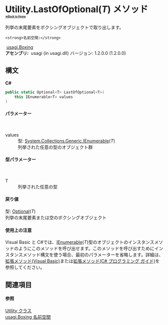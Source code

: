# Utility.LastOfOptional(*T*) メソッド <div style="font-size:30%"><a href="https://github.com/usagi/usagi.cs/blob/master/docs/Home.md">≪Back to Home</a></div> 

列挙の末尾要素をボクシングオブジェクトで取り出します。


    <strong>名前空間:</strong>
&nbsp;<a href="N_usagi_Boxing.md">usagi.Boxing</a><br /><strong>アセンブリ:</strong>
&nbsp;usagi (in usagi.dll) バージョン: 1.2.0.0 (1.2.0.0)

## 構文

**C#**<br />
``` C#
public static Optional<T> LastOfOptional<T>(
	this IEnumerable<T> values
)

```


#### パラメーター
&nbsp;<dl><dt>values</dt><dd>型: <a href="http://msdn2.microsoft.com/ja-jp/library/9eekhta0" target="_blank">System.Collections.Generic.IEnumerable</a>(*T*)<br />列挙された任意の型のオブジェクト群</dd></dl>

#### 型パラメーター
&nbsp;<dl><dt>T</dt><dd>列挙された任意の型</dd></dl>

#### 戻り値
型: <a href="T_usagi_Boxing_Optional_1.md">Optional</a>(*T*)<br />列挙の末尾要素または空のボクシングオブジェクト

#### 使用上の注意
Visual Basic と C#では、<a href="http://msdn2.microsoft.com/ja-jp/library/9eekhta0" target="_blank">IEnumerable</a>(*T*)型のオブジェクトのインスタンスメソッドのようにこのメソッドを呼び出せます。このメソッドを呼び出すためにインスタンスメソッド構文を使う場合、最初のパラメーターを省略します。詳細は、<a href="http://msdn.microsoft.com/ja-jp/library/bb384936.aspx" target="_blank">拡張メソッド(Visual Basic)</a>または<a href="http://msdn.microsoft.com/ja-jp/library/bb383977.aspx" target="_blank">拡張メソッド(C# プログラミング ガイド)</a>を参照してください。

## 関連項目


#### 参照
<a href="T_usagi_Boxing_Utility.md">Utility クラス</a><br /><a href="N_usagi_Boxing.md">usagi.Boxing 名前空間</a><br />